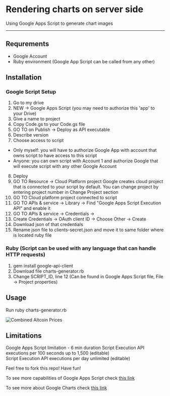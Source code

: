 # Rendering charts on server side

Using Google Apps Script to generate chart images
___

## Requrements
  - Google Account
  - Ruby environment (Google App Script can be called from any other)

## Installation

### Google Script Setup
1. Go to my drive
2. NEW -> Google Apps Script (you may need to authorize this 'app' to your Drive)
3. Give a name to project
4. Copy Code.gs to your Code.gs file
5. GO TO on Publish -> Deploy as API executable
6. Describe version
7. Choose access to script
  - Only myself: you will have to authorize Google App with account that owns script to have access to this script
  - Anyone: you can own script with Account 1 and authorize Google that will execute script with any other Google Account
8. Deploy
9. GO TO Resource -> Cloud Platform project
  Google creates cloud project that is connected to your script by default. You can change project by entering project number in Change Project section
10. GO TO Cloud platform project connected to script
11. GO TO APIs & service -> Library -> Find "Google Apps Script Execution API" and enable it
12. GO TO APIs & service -> Credentials -> 
13. Create Credentials -> OAuth client ID -> Choose Other -> Create
14. Download json of that credentials
15. Rename json file to clients-secret.json and move it to same folder where is located ruby file



### Ruby (Script can be used with any language that can handle HTTP requests)
1. gem install google-api-client
2. Download file charts-generator.rb
3. Change SCRIPT_ID, line 12 (Can be found in Google Apps Script file, File -> Project properties)

## Usage
  Run ruby charts-generator.rb

<img id="altcoin_prices_combined_0" src="https://cdn.patricktriest.com/blog/images/posts/crypto-markets/plot-images/altcoin_prices_combined.png" alt="Combined Altcoin Prices">

## Limitations
  Google Apps Script limitation - 6 min duration
  Script Execution API executions per 100 seconds up to 1,500 (editable)  
  Script Execution API executions per day unlimited (editable)


Feel free to fork this repo! Have fun!

To see more capabilities of Google Apps Script check <a href="https://developers.google.com/apps-script?ref=mal3ta" target="_blank">this link </a>

To see more about Google Charts check <a href="https://developers.google.com/chart/interactive/docs/gallery?ref=mal3ta" target="_blank">this link </a>
